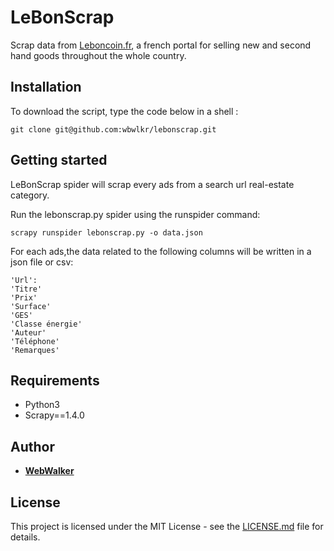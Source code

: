 # LeBonScrap

Scrap data from [Leboncoin.fr](https://www.leboncoin.fr), a french portal for selling new and second hand goods throughout the whole country.

## Installation

To download the script, type the code below in a shell :

```shell
git clone git@github.com:wbwlkr/lebonscrap.git
```

## Getting started

LeBonScrap spider will scrap every ads from a search url real-estate category.

Run the lebonscrap.py spider using the runspider command:

```shell
scrapy runspider lebonscrap.py -o data.json
```

For each ads,the data related to the following columns will be written in a json file or csv:

```
'Url':
'Titre'
'Prix'
'Surface'
'GES'
'Classe énergie'
'Auteur'
'Téléphone'
'Remarques'
```

## Requirements

 * Python3
 * Scrapy==1.4.0

## Author

* **[WebWalker](https://github.com/wbwlkr)**

## License

This project is licensed under the MIT License - see the [LICENSE.md](LICENSE.md) file for details.
